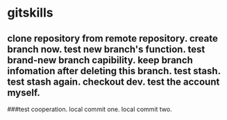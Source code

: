 # gitskills
clone repository from remote repository.
create branch now.
test new branch's function.
test brand-new branch capibility.
keep branch infomation after deleting this branch.
test stash.
test stash again.
checkout dev.
test the account myself.
---
###test cooperation.
local commit one.
local commit two.
